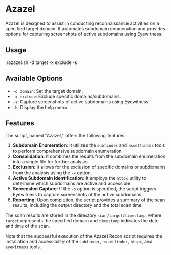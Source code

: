 # Azazel

Azazel is designed to assist in conducting reconnaissance activities on a specified target domain. It automates subdomain enumeration and provides options for capturing screenshots of active subdomains using Eyewitness.

## Usage
./azazel.sh -d target -x exclude -s

## Available Options

- `-d domain`: Set the target domain.
- `-x exclude`: Exclude specific domains/subdomains.
- `-s`: Capture screenshots of active subdomains using Eyewitness.
- `-h`: Display the help menu.

## Features

The script, named "Azazel," offers the following features:

1. **Subdomain Enumeration**: It utilizes the `subfinder` and `assetfinder` tools to perform comprehensive subdomain enumeration.
2. **Consolidation**: It combines the results from the subdomain enumeration into a single file for further analysis.
3. **Exclusion**: It allows for the exclusion of specific domains or subdomains from the analysis using the `-x` option.
4. **Active Subdomain Identification**: It employs the `httpx` utility to determine which subdomains are active and accessible.
5. **Screenshot Capture**: If the `-s` option is specified, the script triggers Eyewitness to capture screenshots of the active subdomains.
6. **Reporting**: Upon completion, the script provides a summary of the scan results, including the output directory and the total scan time.

The scan results are stored in the directory `scan/target/timestamp`, where `target` represents the specified domain and `timestamp` indicates the date and time of the scan.

Note that the successful execution of the Azazel Recon script requires the installation and accessibility of the `subfinder`, `assetfinder`, `httpx`, and `eyewitness` tools.
